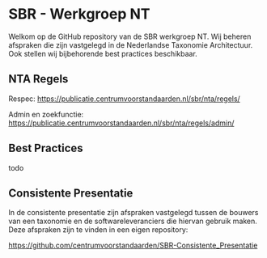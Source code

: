 # SBR - Werkgroep NT
Welkom op de GitHub repository van de SBR werkgroep NT. Wij beheren afspraken die zijn vastgelegd in de Nederlandse Taxonomie Architectuur. Ook stellen wij bijbehorende best practices beschikbaar.

## NTA Regels
Respec: https://publicatie.centrumvoorstandaarden.nl/sbr/nta/regels/

Admin en zoekfunctie: https://publicatie.centrumvoorstandaarden.nl/sbr/nta/regels/admin/

## Best Practices

todo


## Consistente Presentatie
In de consistente presentatie zijn afspraken vastgelegd tussen de bouwers van een taxonomie en de softwareleveranciers die hiervan gebruik maken. Deze afspraken zijn te vinden in een eigen repository:

https://github.com/centrumvoorstandaarden/SBR-Consistente_Presentatie

